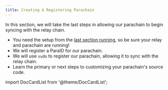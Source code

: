 ```yaml
---
title: Creating & Registering Parachain
---
```


In this section, we will take the last steps in allowing our parachain to begin syncing with the relay chain.  

- You need the setup from the [last section running](../section2/running-chains.md), so be sure your relay and parachain are running!
- We will register a ParaID for our parachain.
- We will use `sudo` to register our parachain, allowing it to sync with the relay chain.
- Learn the primary or next steps to customizing your parachain's source code.

import DocCardList from '@theme/DocCardList';

<DocCardList />